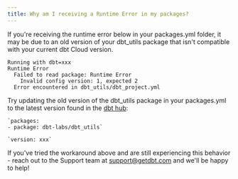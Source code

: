 ```yaml
---
title: Why am I receiving a Runtime Error in my packages?
---
```


If you're receiving the runtime error below in your packages.yml folder, it may be due to an old version of your dbt_utils package that isn't compatible with your current dbt Cloud version.

```
Running with dbt=xxx
Runtime Error
  Failed to read package: Runtime Error
    Invalid config version: 1, expected 2  
  Error encountered in dbt_utils/dbt_project.yml
  ```

Try updating the old version of the dbt_utils package in your packages.yml to the latest version found in the [dbt hub](https://hub.getdbt.com/dbt-labs/dbt_utils/latest/):

```
`packages:
- package: dbt-labs/dbt_utils`

`version: xxx`
```

If you've tried the workaround above and are still experiencing this behavior - reach out to the Support team at support@getdbt.com and we'll be happy to help!

</File>

